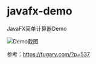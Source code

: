 # javafx-demo

JavaFX简单计算器Demo

![Demo截图](https://git.mengqingpo.com:8888//fugary/blogpic/uploads/18d5e143c49d313876df93df57cf5908/image-20230917103205203.png)

参考：https://fugary.com/?p=537


